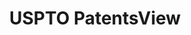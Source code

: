 ---
bigquery: https://console.cloud.google.com/bigquery?p=patents-public-data&d=patentsview&page=dataset
citation: Attribution should be given to PatentsView for use, distribution, or derivative
  works.
code: https://github.com/CSSIP-AIR/PatentsView-Code-Snippets/
contributors: USPTO
cost: None
description: 'PatentsView includes US patent data including raw data (summaries, applications,
  pregrant applications), disambugations of inventors and assignees, and inventor
  gender estimates.  Also foreign priority data, # of figures and sheets, and government
  interest statements.'
documentation: https://patentsview.org/query/builder-faqs
last_edit: Mon, 04 Apr 2022 19:02:57 GMT
location: https://patentsview.org/
maintained_by: USPTO
record_creation_timestamp: 12/2/2020 17:20:46
schema_fields: '[''rule_47'', ''kind'', ''withdrawn'', ''date'', ''disamb_inventor_id_20171226'',
  ''disamb_inventor_id_20190820'', ''id'', ''disamb_inventor_id_20200929'', ''disamb_assignee_id_20200630'',
  ''doctype'', ''level_two'', ''f371_date'', ''title'', ''citation_id'', ''dependent'',
  ''ipc_class'', ''state_fips'', ''male'', ''lname'', ''contract_award_number'', ''longitude'',
  ''num_figures'', ''variety'', ''subgroup_id'', ''classification_status'', ''disamb_assignee_id_20191008'',
  ''disamb_inventor_id_20170808'', ''name_first'', ''term_extension'', ''main_group'',
  ''disamb_inventor_id_20180528'', ''lawyer_id'', ''county'', ''role'', ''filename'',
  ''designation'', ''f102_date'', ''location_id'', ''ipc_version_indicator'', ''state'',
  ''latin_name'', ''num_claims'', ''application_id'', ''subclass'', ''fname'', ''disamb_assignee_id_20190312'',
  ''applicant_type'', ''disamb_inventor_id_20190312'', ''latitude'', ''organization_id'',
  ''status'', ''level_three'', ''reldocno'', ''subsection_id'', ''subclass_id'', ''disamb_inventor_id_20181127'',
  ''name'', ''category'', ''_371_date'', ''section_id'', ''rawinventor_id'', ''disamb_assignee_id_20200331'',
  ''disamb_inventor_id_20201229'', ''abstract'', ''disamb_assignee_id_20190820'',
  ''latlong'', ''length'', ''disamb_inventor_id_20191231'', ''group'', ''classification_value'',
  ''rel_id'', ''country_transformed'', ''disamb_inventor_id_20200331'', ''city'',
  ''classification_level'', ''attribution_status'', ''patent_id'', ''organization'',
  ''county_fips'', ''type'', ''name_last'', ''disamb_assignee_id_20191231'', ''relkind'',
  ''sequence'', ''text'', ''symbol_position'', ''disamb_assignee_id_20181127'', ''deceased'',
  ''category_id'', ''subgroup'', ''gi_statement'', ''disamb_inventor_id_20170307'',
  ''num'', ''rawlocation_id'', ''number'', ''country'', ''uuid'', ''disamb_inventor_id_20171003'',
  ''series_code'', ''classification_data_source'', ''doc_type'', ''inventor_id'',
  ''publication_number'', ''disamb_assignee_id_20200929'', ''term_disclaimer'', ''field_title'',
  ''sector_title'', ''male_flag'', ''num_sheets'', ''subcategory_id'', ''exemplary'',
  ''assignee_id'', ''disamb_inventor_id_20191008'', ''group_id'', ''rawassignee_id'',
  ''disamb_inventor_id_20200630'', ''disclaimer_date'', ''mainclass_id'', ''level_one'',
  ''section'', ''action_date'', ''term_grant'', ''field_id'', ''_102_date'', ''lapse_of_patent'']'
shortname: patentsview
tags:
- disambiguation
- United States
- gender
terms_of_use: Creative Commons Attribution 4.0 International License.
timeframe: 1963-1999
title: USPTO PatentsView
uuid: cf1780b1-e265-4e49-8d1d-83b9cfe0fd9a
---